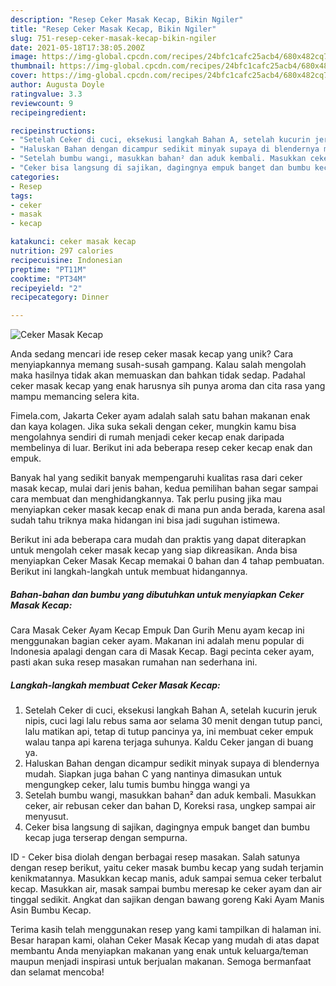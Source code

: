 ```yaml
---
description: "Resep Ceker Masak Kecap, Bikin Ngiler"
title: "Resep Ceker Masak Kecap, Bikin Ngiler"
slug: 751-resep-ceker-masak-kecap-bikin-ngiler
date: 2021-05-18T17:38:05.200Z
image: https://img-global.cpcdn.com/recipes/24bfc1cafc25acb4/680x482cq70/ceker-masak-kecap-foto-resep-utama.jpg
thumbnail: https://img-global.cpcdn.com/recipes/24bfc1cafc25acb4/680x482cq70/ceker-masak-kecap-foto-resep-utama.jpg
cover: https://img-global.cpcdn.com/recipes/24bfc1cafc25acb4/680x482cq70/ceker-masak-kecap-foto-resep-utama.jpg
author: Augusta Doyle
ratingvalue: 3.3
reviewcount: 9
recipeingredient:

recipeinstructions:
- "Setelah Ceker di cuci, eksekusi langkah Bahan A, setelah kucurin jeruk nipis, cuci lagi lalu rebus sama aor selama 30 menit dengan tutup panci, lalu matikan api, tetap di tutup pancinya ya, ini membuat ceker empuk walau tanpa api karena terjaga suhunya. Kaldu Ceker jangan di buang ya."
- "Haluskan Bahan dengan dicampur sedikit minyak supaya di blendernya mudah. Siapkan juga bahan C yang nantinya dimasukan untuk mengungkep ceker, lalu tumis bumbu hingga wangi ya"
- "Setelah bumbu wangi, masukkan bahan² dan aduk kembali. Masukkan ceker, air rebusan ceker dan bahan D, Koreksi rasa, ungkep sampai air menyusut."
- "Ceker bisa langsung di sajikan, dagingnya empuk banget dan bumbu kecap juga terserap dengan sempurna."
categories:
- Resep
tags:
- ceker
- masak
- kecap

katakunci: ceker masak kecap 
nutrition: 297 calories
recipecuisine: Indonesian
preptime: "PT11M"
cooktime: "PT34M"
recipeyield: "2"
recipecategory: Dinner

---
```



![Ceker Masak Kecap](https://img-global.cpcdn.com/recipes/24bfc1cafc25acb4/680x482cq70/ceker-masak-kecap-foto-resep-utama.jpg)

Anda sedang mencari ide resep ceker masak kecap yang unik? Cara menyiapkannya memang susah-susah gampang. Kalau salah mengolah maka hasilnya tidak akan memuaskan dan bahkan tidak sedap. Padahal ceker masak kecap yang enak harusnya sih punya aroma dan cita rasa yang mampu memancing selera kita.

Fimela.com, Jakarta Ceker ayam adalah salah satu bahan makanan enak dan kaya kolagen. Jika suka sekali dengan ceker, mungkin kamu bisa mengolahnya sendiri di rumah menjadi ceker kecap enak daripada membelinya di luar. Berikut ini ada beberapa resep ceker kecap enak dan empuk.

Banyak hal yang sedikit banyak mempengaruhi kualitas rasa dari ceker masak kecap, mulai dari jenis bahan, kedua pemilihan bahan segar sampai cara membuat dan menghidangkannya. Tak perlu pusing jika mau menyiapkan ceker masak kecap enak di mana pun anda berada, karena asal sudah tahu triknya maka hidangan ini bisa jadi suguhan istimewa.


Berikut ini ada beberapa cara mudah dan praktis yang dapat diterapkan untuk mengolah ceker masak kecap yang siap dikreasikan. Anda bisa menyiapkan Ceker Masak Kecap memakai 0 bahan dan 4 tahap pembuatan. Berikut ini langkah-langkah untuk membuat hidangannya.

<!--inarticleads1-->

##### Bahan-bahan dan bumbu yang dibutuhkan untuk menyiapkan Ceker Masak Kecap:



Cara Masak Ceker Ayam Kecap Empuk Dan Gurih Menu ayam kecap ini menggunakan bagian ceker ayam. Makanan ini adalah menu popular di Indonesia apalagi dengan cara di Masak Kecap. Bagi pecinta ceker ayam, pasti akan suka resep masakan rumahan nan sederhana ini. 

<!--inarticleads2-->

##### Langkah-langkah membuat Ceker Masak Kecap:

1. Setelah Ceker di cuci, eksekusi langkah Bahan A, setelah kucurin jeruk nipis, cuci lagi lalu rebus sama aor selama 30 menit dengan tutup panci, lalu matikan api, tetap di tutup pancinya ya, ini membuat ceker empuk walau tanpa api karena terjaga suhunya. Kaldu Ceker jangan di buang ya.
1. Haluskan Bahan dengan dicampur sedikit minyak supaya di blendernya mudah. Siapkan juga bahan C yang nantinya dimasukan untuk mengungkep ceker, lalu tumis bumbu hingga wangi ya
1. Setelah bumbu wangi, masukkan bahan² dan aduk kembali. Masukkan ceker, air rebusan ceker dan bahan D, Koreksi rasa, ungkep sampai air menyusut.
1. Ceker bisa langsung di sajikan, dagingnya empuk banget dan bumbu kecap juga terserap dengan sempurna.


ID - Ceker bisa diolah dengan berbagai resep masakan. Salah satunya dengan resep berikut, yaitu ceker masak bumbu kecap yang sudah terjamin kenikmatannya. Masukkan kecap manis, aduk sampai semua ceker terbalut kecap. Masukkan air, masak sampai bumbu meresap ke ceker ayam dan air tinggal sedikit. Angkat dan sajikan dengan bawang goreng Kaki Ayam Manis Asin Bumbu Kecap. 

Terima kasih telah menggunakan resep yang kami tampilkan di halaman ini. Besar harapan kami, olahan Ceker Masak Kecap yang mudah di atas dapat membantu Anda menyiapkan makanan yang enak untuk keluarga/teman maupun menjadi inspirasi untuk berjualan makanan. Semoga bermanfaat dan selamat mencoba!
